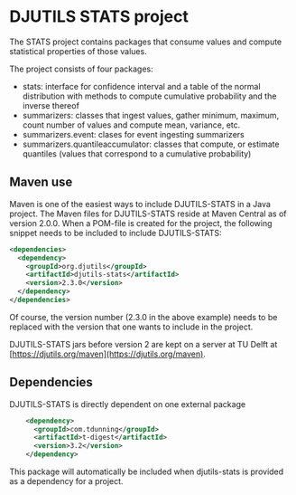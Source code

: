 # DJUTILS STATS project

The STATS project contains packages that consume values and compute statistical properties of those values.

The project consists of four packages:

* stats: interface for confidence interval and a table of the normal distribution with methods to compute cumulative probability and the inverse thereof
* summarizers: classes that ingest values, gather minimum, maximum, count number of values and compute mean, variance, etc.
* summarizers.event: clases for event ingesting summarizers
* summarizers.quantileaccumulator: classes that compute, or estimate quantiles (values that correspond to a cumulative probability)


## Maven use

Maven is one of the easiest ways to include DJUTILS-STATS in a Java project. The Maven files for DJUTILS-STATS reside at Maven Central as of version 2.0.0. When a POM-file is created for the project, the following snippet needs to be included to include DJUTILS-STATS:

```xml
<dependencies>
  <dependency>
    <groupId>org.djutils</groupId>
    <artifactId>djutils-stats</artifactId>
    <version>2.3.0</version>
  </dependency>
</dependencies>
```

Of course, the version number (2.3.0 in the above example) needs to be replaced with the version that one wants to include in the project.

DJUTILS-STATS jars before version 2 are kept on a server at TU Delft at [https://djutils.org/maven](https://djutils.org/maven).



## Dependencies

DJUTILS-STATS is directly dependent on one external package

```xml
    <dependency>
      <groupId>com.tdunning</groupId>
      <artifactId>t-digest</artifactId>
      <version>3.2</version>
    </dependency>
```

This package will automatically be included when djutils-stats is provided as a dependency for a project.

